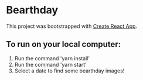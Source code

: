 # Bearthday

This project was bootstrapped with [Create React App](https://github.com/facebook/create-react-app).

## To run on your local computer:
1. Run the command 'yarn install'
2. Run the command 'yarn start'
3. Select a date to find some bearthday images!
